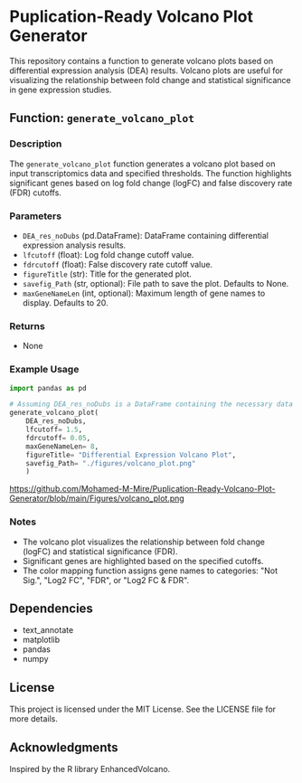 # Puplication-Ready Volcano Plot Generator

This repository contains a function to generate volcano plots based on differential expression analysis (DEA) results. Volcano plots are useful for visualizing the relationship between fold change and statistical significance in gene expression studies.

## Function: `generate_volcano_plot`

### Description

The `generate_volcano_plot` function generates a volcano plot based on input transcriptomics data and specified thresholds. The function highlights significant genes based on log fold change (logFC) and false discovery rate (FDR) cutoffs.

### Parameters

- `DEA_res_noDubs` (pd.DataFrame): DataFrame containing differential expression analysis results.
- `lfcutoff` (float): Log fold change cutoff value.
- `fdrcutoff` (float): False discovery rate cutoff value.
- `figureTitle` (str): Title for the generated plot.
- `savefig_Path` (str, optional): File path to save the plot. Defaults to None.
- `maxGeneNameLen` (int, optional): Maximum length of gene names to display. Defaults to 20.

### Returns

- None

### Example Usage

```python
import pandas as pd

# Assuming DEA_res_noDubs is a DataFrame containing the necessary data
generate_volcano_plot(
    DEA_res_noDubs, 
    lfcutoff= 1.5, 
    fdrcutoff= 0.05,
    maxGeneNameLen= 8, 
    figureTitle= "Differential Expression Volcano Plot", 
    savefig_Path= "./figures/volcano_plot.png"
    )
```
https://github.com/Mohamed-M-Mire/Puplication-Ready-Volcano-Plot-Generator/blob/main/Figures/volcano_plot.png
### Notes

- The volcano plot visualizes the relationship between fold change (logFC) and statistical significance (FDR).
- Significant genes are highlighted based on the specified cutoffs.
- The color mapping function assigns gene names to categories: "Not Sig.", "Log2 FC", "FDR", or "Log2 FC & FDR".

## Dependencies

- text_annotate
- matplotlib
- pandas
- numpy
  
## License

This project is licensed under the MIT License. See the LICENSE file for more details.

## Acknowledgments

Inspired by the R library EnhancedVolcano.
